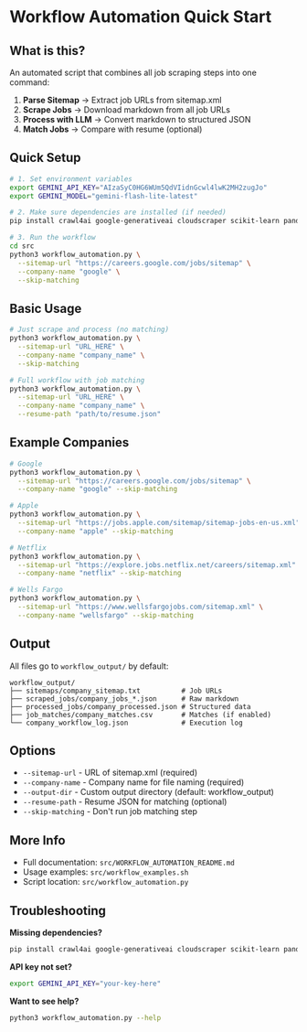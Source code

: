 # Workflow Automation Quick Start

## What is this?

An automated script that combines all job scraping steps into one command:

1. **Parse Sitemap** → Extract job URLs from sitemap.xml
2. **Scrape Jobs** → Download markdown from all job URLs  
3. **Process with LLM** → Convert markdown to structured JSON
4. **Match Jobs** → Compare with resume (optional)

## Quick Setup

```bash
# 1. Set environment variables
export GEMINI_API_KEY="AIzaSyC0HG6WUm5QdVIidnGcwl4lwK2MH2zugJo"
export GEMINI_MODEL="gemini-flash-lite-latest"

# 2. Make sure dependencies are installed (if needed)
pip install crawl4ai google-generativeai cloudscraper scikit-learn pandas numpy tqdm aiohttp

# 3. Run the workflow
cd src
python3 workflow_automation.py \
  --sitemap-url "https://careers.google.com/jobs/sitemap" \
  --company-name "google" \
  --skip-matching
```

## Basic Usage

```bash
# Just scrape and process (no matching)
python3 workflow_automation.py \
  --sitemap-url "URL_HERE" \
  --company-name "company_name" \
  --skip-matching

# Full workflow with job matching
python3 workflow_automation.py \
  --sitemap-url "URL_HERE" \
  --company-name "company_name" \
  --resume-path "path/to/resume.json"
```

## Example Companies

```bash
# Google
python3 workflow_automation.py \
  --sitemap-url "https://careers.google.com/jobs/sitemap" \
  --company-name "google" --skip-matching

# Apple
python3 workflow_automation.py \
  --sitemap-url "https://jobs.apple.com/sitemap/sitemap-jobs-en-us.xml" \
  --company-name "apple" --skip-matching

# Netflix  
python3 workflow_automation.py \
  --sitemap-url "https://explore.jobs.netflix.net/careers/sitemap.xml" \
  --company-name "netflix" --skip-matching

# Wells Fargo
python3 workflow_automation.py \
  --sitemap-url "https://www.wellsfargojobs.com/sitemap.xml" \
  --company-name "wellsfargo" --skip-matching
```

## Output

All files go to `workflow_output/` by default:

```
workflow_output/
├── sitemaps/company_sitemap.txt          # Job URLs
├── scraped_jobs/company_jobs_*.json      # Raw markdown
├── processed_jobs/company_processed.json # Structured data
├── job_matches/company_matches.csv       # Matches (if enabled)
└── company_workflow_log.json             # Execution log
```

## Options

- `--sitemap-url` - URL of sitemap.xml (required)
- `--company-name` - Company name for file naming (required)
- `--output-dir` - Custom output directory (default: workflow_output)
- `--resume-path` - Resume JSON for matching (optional)
- `--skip-matching` - Don't run job matching step

## More Info

- Full documentation: `src/WORKFLOW_AUTOMATION_README.md`
- Usage examples: `src/workflow_examples.sh`
- Script location: `src/workflow_automation.py`

## Troubleshooting

**Missing dependencies?**
```bash
pip install crawl4ai google-generativeai cloudscraper scikit-learn pandas numpy tqdm aiohttp
```

**API key not set?**
```bash
export GEMINI_API_KEY="your-key-here"
```

**Want to see help?**
```bash
python3 workflow_automation.py --help
```
